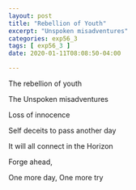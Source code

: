 ```yaml
---
layout: post
title: "Rebellion of Youth"
excerpt: "Unspoken misadventures"
categories: exp56_3
tags: [ exp56_3 ]
date: 2020-01-11T08:08:50-04:00

---
```


The rebellion of youth

The Unspoken misadventures

Loss of innocence

Self deceits to pass another day

It will all connect in the Horizon

Forge ahead,

One more day, One more try
